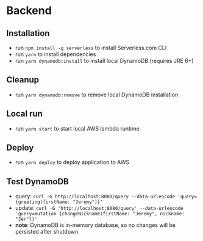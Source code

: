 # Backend
## Installation
* run `npm install -g serverless` to install Serverless.com CLI
* run `yarn` to install dependencies
* run `yarn dynamodb:install` to install local DynamoDB (requires JRE 6+)
## Cleanup
* run `yarn dynamodb:remove` to remove local DynamoDB installation
## Local run
* run `yarn start` to start local AWS lambda runtime
## Deploy
* run `yarn deploy` to deploy application to AWS
## Test DynamoDB
* query: `curl -G http://localhost:8080/query --data-urlencode 'query={greeting(firstName: "Jeremy")}'`
* update: `curl -G 'http://localhost:8080/query' --data-urlencode 'query=mutation {changeNickname(firstName: "Jeremy", nickname: "Jer")}'`
* **note**: DynamoDB is in-memory database, so no changes will be persisted after shutdown
